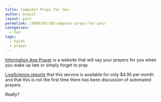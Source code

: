 ```yaml
---
title: Computer Prays for You
author: bsoist
layout: post
permalink: /2009/07/20/computer-prays-for-you/
categories:
  - Fun
tags:
  - Faith
  - prayer
---
```

[Information Age Prayer][1] is a website that will say your prayers for you when you wake up late or simply forget to pray.

[LiveScience reports][2] that this service is available for only $4.95 per month and that this is not the first time there has been discussion of automated prayers. 

Really?

 [1]: http://www.informationageprayer.com/
 [2]: http://www.livescience.com/technology/090325-computer-prayer.html